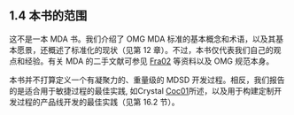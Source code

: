## 1.4 本书的范围

这不是一本 MDA 书。我们介绍了 OMG MDA 标准的基本概念和术语，以及其基本愿景，还概述了标准化的现状（见第 12 章）。不过，本书仅代表我们自己的观点和经验。有关 MDA 的二手文献可参见 [Fra02](../ref.md#fra02) 等资料以及 OMG 规范本身。

本书并不打算定义一个有凝聚力的、重量级的 MDSD 开发过程。相反，我们报告的是适合用于敏捷过程的最佳实践, 如Crystal [Coc01](../ref.md#coc01)所述，以及用于构建定制开发过程的产品线开发的最佳实践（见第 16.2 节）。
